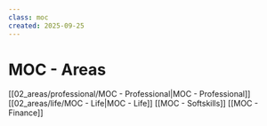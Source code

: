 ```yaml
---
class: moc
created: 2025-09-25
---
```

# MOC - Areas

[[02_areas/professional/MOC - Professional|MOC - Professional]]
[[02_areas/life/MOC - Life|MOC - Life]]
[[MOC - Softskills]]
[[MOC - Finance]]

